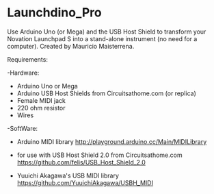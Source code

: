 # Launchdino_Pro
Use Arduino Uno (or Mega) and the USB Host Shield to transform your Novation Launchpad S into a stand-alone instrument (no need for a computer). Created by Mauricio Maisterrena.
  
 Requirements:
 
-Hardware:
 * Arduino Uno or Mega
 * Arduino USB Host Shields from Circuitsathome.com (or replica)
 * Female MIDI jack
 * 220 ohm resistor
 * Wires 
  
 
-SoftWare:
 * Arduino MIDI library
   http://playground.arduino.cc/Main/MIDILibrary
  
 * for use with USB Host Shield 2.0 from Circuitsathome.com
   https://github.com/felis/USB_Host_Shield_2.0
 
 * Yuuichi Akagawa's USB MIDI library
   https://github.com/YuuichiAkagawa/USBH_MIDI
